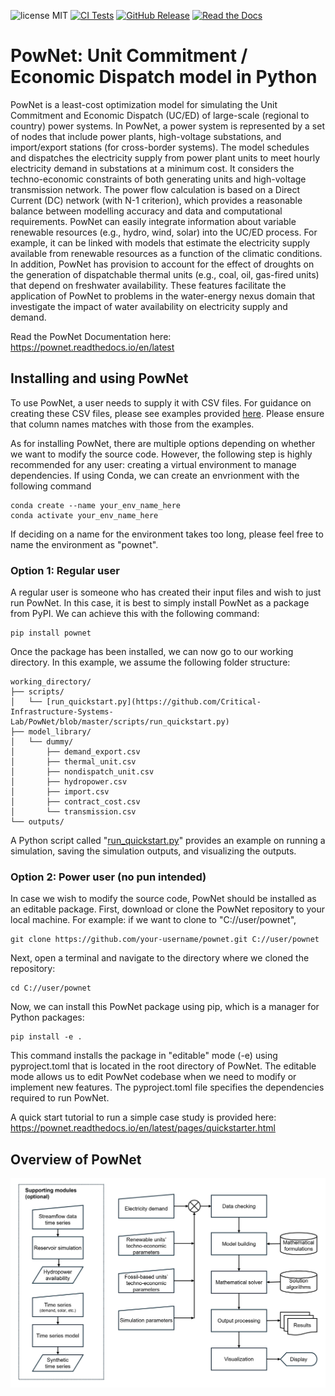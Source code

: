 ![license MIT](https://img.shields.io/badge/License-MIT-yellow.svg)
[![CI Tests](https://github.com/Critical-Infrastructure-Systems-Lab/PowNet/actions/workflows/python-app.yml/badge.svg)](https://github.com/Critical-Infrastructure-Systems-Lab/PowNet/actions)
[![GitHub Release](https://img.shields.io/github/v/release/Critical-Infrastructure-Systems-Lab/PowNet)](https://github.com/Critical-Infrastructure-Systems-Lab/PowNet/releases/tag/v2.0)
[![Read the Docs](https://img.shields.io/readthedocs/pownet)](https://pownet.readthedocs.io/en/latest/)

# PowNet: Unit Commitment / Economic Dispatch model in Python
PowNet is a least-cost optimization model for simulating the Unit Commitment and Economic Dispatch (UC/ED) of large-scale (regional to country) power systems. In PowNet, a power system is represented by a set of nodes that include power plants, high-voltage substations, and import/export stations (for cross-border systems). The model schedules and dispatches the electricity supply from power plant units to meet hourly electricity demand in substations at a minimum cost. It considers the techno-economic constraints of both generating units and high-voltage transmission network. The power flow calculation is based on a Direct Current (DC) network (with N-1 criterion), which provides a reasonable balance between modelling accuracy and data and computational requirements. PowNet can easily integrate information about variable renewable resources (e.g., hydro, wind, solar) into the UC/ED process. For example, it can be linked with models that estimate the electricity supply available from renewable resources as a function of the climatic conditions. In addition, PowNet has provision to account for the effect of droughts on the generation of dispatchable thermal units (e.g., coal, oil, gas-fired units) that depend on freshwater availability. These features facilitate the application of PowNet to problems in the water-energy nexus domain that investigate the impact of water availability on electricity supply and demand. 

Read the PowNet Documentation here: https://pownet.readthedocs.io/en/latest


## Installing and using PowNet
To use PowNet, a user needs to supply it with CSV files. For guidance on creating these CSV files, please see examples provided [here](https://github.com/Critical-Infrastructure-Systems-Lab/PowNet/tree/master/model_library). Please ensure that column names matches with those from the examples.

As for installing PowNet, there are multiple options depending on whether we want to modify the source code. However, the following step is highly recommended for any user: creating a virtual environment to manage dependencies. If using Conda, we can create an envrionment with the following command

```
conda create --name your_env_name_here
conda activate your_env_name_here
```

If deciding on a name for the environment takes too long, please feel free to name the environment as "pownet".

### Option 1: Regular user
A regular user is someone who has created their input files and wish to just run PowNet. In this case, it is best to simply install PowNet as a package from PyPI. We can achieve this with the following command:

```
pip install pownet
```

Once the package has been installed, we can now go to our working directory. In this example, we assume the following folder structure:

```
working_directory/
├── scripts/
│   └── [run_quickstart.py](https://github.com/Critical-Infrastructure-Systems-Lab/PowNet/blob/master/scripts/run_quickstart.py)
├── model_library/
│   └── dummy/
│       ├── demand_export.csv
│       ├── thermal_unit.csv
│       ├── nondispatch_unit.csv
│       ├── hydropower.csv
│       ├── import.csv
│       ├── contract_cost.csv
│       └── transmission.csv
└── outputs/
```

A Python script called "[run_quickstart.py](https://github.com/Critical-Infrastructure-Systems-Lab/PowNet/blob/master/scripts/run_quickstart.py)" provides an example on running a simulation, saving the simulation outputs, and visualizing the outputs.

### Option 2: Power user (no pun intended)
In case we wish to modify the source code, PowNet should be installed as an editable package. First, download or clone the PowNet repository to your local machine. For example: if we want to clone to "C://user/pownet",

```
git clone https://github.com/your-username/pownet.git C://user/pownet
```

Next, open a terminal and navigate to the directory where we cloned the repository:

```
cd C://user/pownet
```

Now, we can install this PowNet package using pip, which is a manager for Python packages:

```
pip install -e .
```

This command installs the package in "editable" mode (-e) using pyproject.toml that is located in the root directory of PowNet. The editable mode allows us to edit PowNet codebase when we need to modify or implement new features. The pyproject.toml file specifies the dependencies required to run PowNet.

A quick start tutorial to run a simple case study is provided here: https://pownet.readthedocs.io/en/latest/pages/quickstarter.html

## Overview of PowNet

![overview_pownet](./docs/overview_pownet.png)


